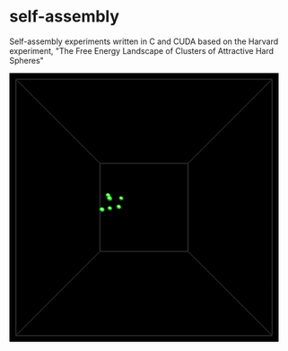 # self-assembly
Self-assembly experiments written in C and CUDA based on the Harvard experiment, "The Free Energy Landscape of Clusters of Attractive Hard Spheres"

<img src="https://github.com/bobbywlindsey/self-assembly/blob/master/self-assembly.gif" alt="self-assembly gif">
